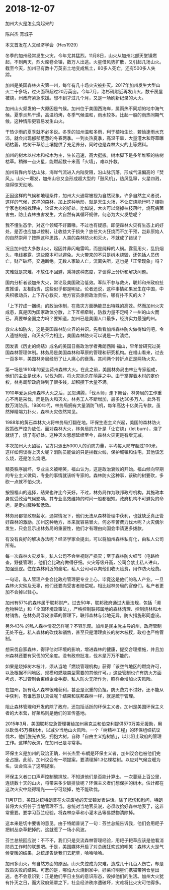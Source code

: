 # 2018-12-07

加州大火是怎么烧起来的

陈兴杰 菁城子

本文首发在人文经济学会（Hes1929）

冬季的加州经常发生火灾，今年尤其猛烈。11月8日，山火从加州北部天堂镇燃起，不到两天，烈火席卷全镇，数万人出逃。火星借风势扩散，又引起几场山火。截至今天，加州已有数十万英亩土地变成焦土，80多人死亡，还有500多人失踪。

加州是美国森林火灾第一州，每年有几十场火灾被扑灭。2017年加州发生大型山火二十多场，过火面积超过20万英亩。今年7月，洛杉矶附近再发山火，数千房屋被烧，州政府紧急求援。想不到才过几个月，又是一场刷新纪录的大火。

加州山火频发的一大原因是气候。加州位于美国西海岸，属雨热不同期的地中海气候。夏季炎热干燥，高温灼烤，冬季气候温和，雨水较多。比起一般的雨热同期气候，这种情形更容易发生山火。

干热少雨的夏季就不必多说。冬季的加州温和多雨，利于植物生长，若恰逢雨水充沛，就会出现郁郁葱葱的冬春两季。一到炎热夏季，高温干旱，大量灌木和野草曝晒枯萎，枯树干草给土壤提供了充足养分，同时也是森林大火的上等燃料。

加州的树木以杉木和松木为主，生长迅速，高大挺拔。树木脚下是多年堆积的枯树枯草。稍微一点火星，能燃起数十米高「火墙」，难以扑救。

加州背靠内华达山脉，海岸气流进入内陆受阻，沿山脉沉落，形成气温偏高的「焚风」。山火一爆发，加州山谷又会形成超大型的「鼓风机」，热风乱窜，火星四溅，烧得惊天动地。

正因这样的气候和地理条件，加州大火通常被视为自然现象。许多自然主义者说，这样的气候，这样的森林，加上这种地形，就是天生火场，不让它烧能行吗？植物学家也纷纷找理由，论证大火的好处。比如说，大火可以烧掉枯枝落叶，烧死病菌害虫，防止森林虫害发生。大自然有其循环规律，何必为大火发愁呢？

我不懂生态学，对这个领域不好置喙。不过也有疑惑。即便森林火灾有生态上的好处，是否也应加以控制，让收益大于损失？放任大火狂烧而不加干预，岂非原始人的自然崇拜？按照这种思路，人类的森林防火和灭火，不就成了错误？

况且加州绝大多数山火，起因并非闪电雷鸣，而是纯粹的人祸。露营用火，乱扔烟头，电线暴露，这些原本可以避免。大火带来的不只是树木烧毁，还包括人员伤亡，财产破坏，交通断绝。无数人家破人亡，流离失所，这也是「正常现象」吗？

灾难就是灾难，不放任不回避，秉持这种态度，才谈得上分析和解决问题。

国内分析者谈加州大火，常论及美国政治低效。军队不参与救火，联邦和州政府扯皮推诿，互相指责，这些似乎都是明证。论者还说，这种事情如果发生在中国，中央积极动员，上下齐心救灾，地方官员承担政治责任，哪有扑不灭的火？

「上下拧成一捆绳」的政治体制，在救灾方面确能显出特殊的高效。然而加州火灾成患，真是因为国家政体分散，上下互相牵制，防救力量不足吗？一州的山火而已，真要举全国之力吗？要知道，加州已是美国人口最多，经济实力最强的州。

救火未如防火，这是美国森林防火界的共识。先看看加州森林防火做得如何吧。令人遗憾的是，和灭灾不力相比，美国森林防火可以说是一片溃烂。

因发表《历史的终结》成名的美国日裔政治学者弗朗西斯·福山，早年曾研究过美国森林管理体制。林务局是美国森林和草原的管理和研究机构。在福山看来，过去一百多年，美国林务局经历了让人痛心的衰落。其间两个转折点正是两场火灾。

第一场是1910年的爱达荷州森林大火。在此之前，美国林务局由林业专家组成，他们的主业是伐木，以伐为防，将火灾扼杀在萌芽之中。由于掌握着木材的定价权，林务局帮政府赚到了很多钱，却积攒下大量不满。

1910年爱达荷州森林大火之后，民怨沸腾，「伐木师」走下舞台。林务局的工作重心不再是采伐，而是防火和灭火。林务工人不断增加，最多达30多万人，此外有数万消防员。1980年代，林务局拥有大量消防飞机，每年高达十亿美元专款。虽然殚精竭力扑火，森林火灾依然常见。

1988年的黄石森林大火将林务局打翻在地。环保生态主义兴起，美国的森林防火政策改严控为放任。面对森林大火，林务局的方针是「让它烧」（let burn），烧了就烧了，烧了有好处。这种灭火思想延续至今，森林火灾更是有增无减。

本次加州大火凶猛，官方只派出5000人的消防力量，平均每人防守超过100米，这样如何谈得上灭火呢？消防员能做的只是拦截火线，保护城镇和住宅，其他该怎么烧，还是怎么烧吧。

精英秩序崩坏，专业主义被嘲笑，福山认为，这是政治衰败的开始。福山倾向早期的专业主义做风，专业的事情就该听专家的。森林防火这种事，该砍的树要砍，多砍一点就不怕火灾。

按照福山的选择，结果也许比今天好。不过，林务局作为联邦政府机构，其施政本身就受政治气候影响。其专业高效维持的时间一般都很短。政府机构不可避免的命运，是走向臃肿和低效。

林务局都领政府薪水，通常情况下，他们无法从森林管理中获利，也就缺乏真正管好森林的激励。加州这种地方，本来就容易冒火，何必辛苦费力伐木呢？火灾偶尔发生，只会显示出林务局的重要性，他们才有理由向国会申请更多拨款。

有没有良好的解决办法呢？经济学家会提出，可以将加州森林私有化，由私人公司所有。

每一次森林火灾发生，私人公司不会坐视财产损灭；至于森林防火细节（电路检查，野餐管理），他们会比政府做得仔细。火灾等级升高，公司会禁止私人进山，加强巡逻。住在森林附近的豪宅，私人公司可以向他们收火险费，用作防火经费。

一句话，私人管理产业会比政府管理更专业上心，毕竟这是他们的私人产业。一旦森林火灾殃及无辜，他们还要向受害者赔偿呢。相比起林务局的官僚们，私产者更加不会掉以轻心。

加州有57%的森林属于联邦财产。过去50年，联邦政府通过大量法规，包括「濒危物种法」和「全国环境政策法」，严格控制联邦属地的森林清理、控制烧林和木材销售。在林务局浮皮潦草的管理下，联邦森林与公地无异，防火措施形同虚设。

另外43% 的私人森林情况怎样呢？不容乐观。加州是民主党主导的州，政府管制无处不在。私人森林的砍伐和销售，甚至只是清理疯长的树木枝杈，政府也严格管制。

想采伐自家森林，得评估对环境的影响，增进森林的健康，提交合理措施，并且加州森林还要有采伐的冗余度。没有政府批准，伐木是万万不能的。

如果是烧掉树木枝叶，须从当地「燃烧管理机构」获得「该空气地区的燃烧许可，以及根据不同地区、规模和燃烧类型需要的其他许可。」这些管制也许有防火方面考虑，不过管制会束缚企业手脚。私人防火无所作为，照样会增加火灾风险。

在加州，拥有私人森林很难获利，甚至是沉重的负担。防火费力不讨好，还不能从中获利，有谁愿意认真做呢？结果和联邦森林一样，就是疏于管理。

阻止森林管理和开发的除了政府，还包括活跃的环保主义者。加州是美国环保主义者的大本营，好莱坞则是他们的宣传基地。

2015年3月，美国联邦应急管理署给加州奥克兰和伯克利提供570万美元援助，用以砍伐45万棵树木，以减少当地山火风险。一个「树精神工程」的环保组织抗议伐木，他们脱光衣服，拥抱大树，自称「自由主义抱树族」，以此阻止政府的管理工作。这样的表演，在加州已是寻常事。

环保主义是加州的政治正确，州长杰里·布朗是环保主义者，加州议会也被他们完全占据。此前，加州议会有一项提案，要清理掉1.3亿棵枯树。以应对气候变暖为名，议会否决了这项提案。

环保主义者口口声声控制碳排放，不知道他们是否能计算出，一次蔓延上百公里，连烧数十天的山火，将带来多少碳排放呢？环保主义者们想保护的树木，估计都在这次火灾中烧得精光——宁可烧掉，绝不能砍伐。

11月17日，美国总统特朗普在火灾废墟的天堂镇发表讲话。除了悲伤和慰问，特朗普将大火归咎于当地管理不当。总统对当地官员说，必须收拾好森林地表了，这非常重要。要学习芬兰经验，将森林杂草和小灌木丛等易燃物清除掉。

这本来是切中要害的意见。由于特朗普说了一句：芬兰总统告诉我，他们会用耙子把树丛杂草耙掉的。这就惹了一场小风波。

芬兰总统回应说：不不不，我们只是交流森林管理经验，用耙子耙草应该是他看消防员工作时的联想吧。于是，美国媒体开启了对总统狂欢式的嘲笑：森林大火是气候变暖的结果，总统却告诉我们去耙草，哈哈哈哈。

加州多山火，有自然方面的原因。山火失控成为灾难，造成几十几百人伤亡，却是政策失败的结果。可悲的是，哪怕大火烧到家中，好莱坞明星们携猫带狗仓皇出逃，也不会意识到：正是他们平日主张的意识形态，毁掉他们的生活。加州大火犹有扑灭之日，而大政府笼罩之下，社会经济秩序遭破坏，灾难将比火灾可怕得多。
